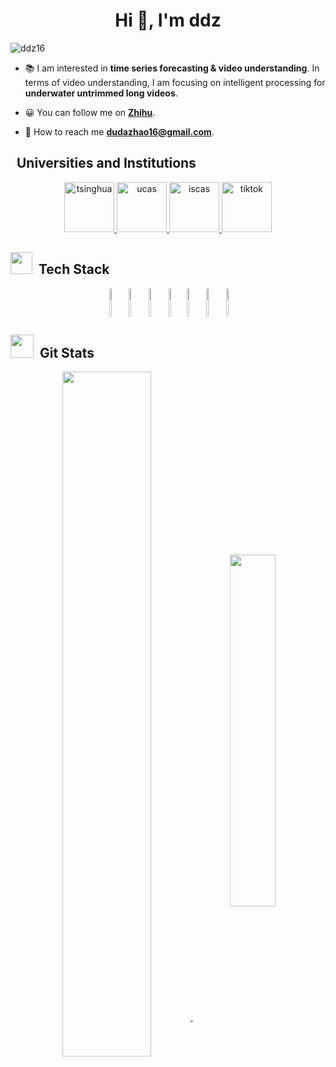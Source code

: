 <h1 align="center">Hi 👋, I'm ddz</h1>

<p align="left"> <img src="https://komarev.com/ghpvc/?username=ddz16&label=Profile%20views&color=0e75b6&style=flat" alt="ddz16" /> </p>

- 📚 I am interested in **time series forecasting & video understanding**. In terms of video understanding, I am focusing on intelligent processing for **underwater untrimmed long videos**.

- 😀 You can follow me on [**Zhihu**](https://www.zhihu.com/people/ddz-73).

- 📧 How to reach me **dudazhao16@gmail.com**.


<h2>&nbsp Universities and Institutions</h2>

<div align="center">
<p> 
   <a href="https://www.tsinghua.edu.cn/" target="_blank" rel="noreferrer"> <img src="https://bkimg.cdn.bcebos.com/pic/63d0f703918fa0ec08faacc53fde4eee3d6d54fb6deb" alt="tsinghua" width="80" height="80"/> </a> 
   <a href="https://www.ucas.ac.cn/" target="_blank" rel="noreferrer"> <img src="https://bkimg.cdn.bcebos.com/pic/0df3d7ca7bcb0a46162bebcb6163f6246b60af33" alt="ucas" width="80" height="80"/> </a> 
   <a href="http://www.iscas.ac.cn/" target="_blank" rel="noreferrer"> <img src="https://bkimg.cdn.bcebos.com/pic/0bd162d9f2d3572c74c412de8d13632762d0c38a" alt="iscas" width="80" height="80"/> </a> 
   <a href="https://www.bytedance.com/zh/" target="_blank" rel="noreferrer"> <img src="https://bkimg.cdn.bcebos.com/pic/21a4462309f79052982293b04fa4c0ca7bcb0b467fbf" alt="tiktok" width="80" height="80"/> </a> 
</p>
</div>

<h2><img src = "https://media2.giphy.com/media/QssGEmpkyEOhBCb7e1/giphy.gif?cid=ecf05e47a0n3gi1bfqntqmob8g9aid1oyj2wr3ds3mg700bl&rid=giphy.gif" width ="35">&nbsp Tech Stack</h2>

<div align="center">
  <img align="center"  height="45" width="6%" src="https://cdn.jsdelivr.net/gh/devicons/devicon/icons/python/python-original.svg">
  <img align="center"  height="45" width="5%" src="https://cdn.jsdelivr.net/gh/devicons/devicon/icons/cplusplus/cplusplus-original.svg">
  <img align="center"  height="45" width="6%" src="https://cdn.jsdelivr.net/gh/devicons/devicon/icons/c/c-original.svg">
  <img align="center"  height="45" width="5%" src="https://cdn.jsdelivr.net/gh/devicons/devicon/icons/matlab/matlab-original.svg">
  <img align="center"  height="45" width="5%" src="https://cdn.jsdelivr.net/gh/devicons/devicon/icons/pytorch/pytorch-original.svg">
  <img align="center"  height="45" width="6%" src="https://cdn.jsdelivr.net/gh/devicons/devicon/icons/tensorflow/tensorflow-original.svg">
  <img align="center"  height="45" width="5%" src="https://cdn.jsdelivr.net/gh/devicons/devicon/icons/git/git-original.svg">
</div>

<!--
## &#128202; Git Stats
-->

<h2 ><img src ="https://camo.githubusercontent.com/f11b92476ee793cfe97f20e0564ab552bd9bd670179d7b6772c59bb4d3218ca6/68747470733a2f2f692e70696e696d672e636f6d2f6f726967696e616c732f36352f63342f66342f36356334663435323537316265313236316539633632336637646134383861632e676966" width ="37">&nbsp Git Stats</h1>
<div align="center">
<a  href="https://github-readme-stats.vercel.app/api?username=ddz16&theme=vue&show_icons=true&bg_color=0d1117&text_color=ccc&include_all_commits=true&border_radius=15&hide_border=true&count_private=true">
  <img align="center" width="53%" src="https://github-readme-stats.vercel.app/api?username=ddz16&theme=vue&show_icons=true&bg_color=0d1117&text_color=ccc&include_all_commits=true&border_radius=15&hide_border=true&count_private=true"/>
</a>


<a href="https://github-readme-stats.vercel.app/api/top-langs/?username=ddz16&layout=compact&theme=vue&show_icons=true&bg_color=0d1117&text_color=ccc&include_all_commits=true&border_radius=15&hide_border=true&langs_count=8&hide=HTML,CSS,Batchfile&exclude_repo=Learning-Resource&count_private=true">
  <img align="center" width="38%" src="https://github-readme-stats.vercel.app/api/top-langs/?username=ddz16&layout=compact&theme=vue&show_icons=true&bg_color=0d1117&text_color=ccc&include_all_commits=true&border_radius=15&hide_border=true&langs_count=8&hide=HTML,CSS,Batchfile&exclude_repo=Learning-Resource&count_private=true" />
</a>
</div>




